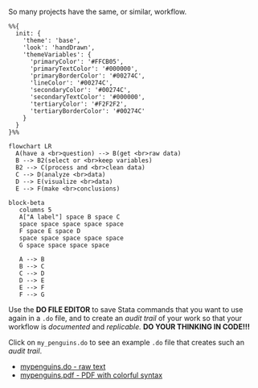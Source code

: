 So many projects have the same, or similar, workflow.

```mermaid
%%{
  init: {
    'theme': 'base',
    'look': 'handDrawn',
    'themeVariables': {
      'primaryColor': '#FFCB05',
      'primaryTextColor': '#000000',
      'primaryBorderColor': '#00274C',
      'lineColor': '#00274C',
      'secondaryColor': '#00274C',
      'secondaryTextColor': '#000000',
      'tertiaryColor': '#F2F2F2',
      'tertiaryBorderColor': '#00274C'
    }
  }
}%%

flowchart LR
  A(have a <br>question) --> B(get <br>raw data)
  B --> B2(select or <br>keep variables)
  B2 --> C(process and <br>clean data) 
  C --> D(analyze <br>data)
  D --> E(visualize <br>data)
  E --> F(make <br>conclusions)
```
```mermaid
block-beta
   columns 5
   A["A label"] space B space C
   space space space space space
   F space E space D
   space space space space space
   G space space space space

   A --> B
   B --> C
   C --> D
   D --> E
   E --> F
   F --> G
```

Use the **DO FILE EDITOR** to save Stata commands that you want to use again in a `.do` file, and to create an *audit trail* of your work so that your workflow is *documented* and *replicable.* **DO YOUR THINKING IN CODE!!!**

Click on `my_penguins.do` to see an example `.do` file that creates such an *audit trail*.

* [mypenguins.do - raw text](https://github.com/agrogan1/Stata/blob/main/do-files/my_penguins.do)
* [mypenguins.pdf - PDF with colorful syntax](https://agrogan1.github.io/Stata/do-files/my_penguins.pdf)
